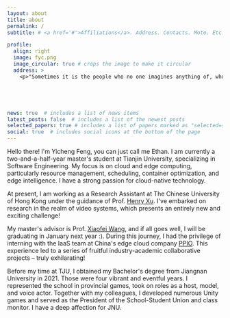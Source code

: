 ```yaml
---
layout: about
title: about
permalink: /
subtitle: # <a href='#'>Affiliations</a>. Address. Contacts. Moto. Etc. <p>The Chinese University of Hong Kong, Shatin Hong Kong SAR, China</p>

profile:
  align: right
  image: fyc.png
  image_circular: true # crops the image to make it circular
  address: >
    <p>"Sometimes it is the people who no one imagines anything of, who do the things no on can imagines." -- Alan Mathison Turing<p>





news: true  # includes a list of news items
latest_posts: false  # includes a list of the newest posts
selected_papers: true # includes a list of papers marked as "selected={true}"
social: true  # includes social icons at the bottom of the page
---
```

<!-- Hi! I am Yicheng Feng, you can call me Ethan. I currently a two-half-year master student at Tianjin University majoring in Software Engineering.
I work on cloud/edge computing, with focus on resource management/scheduling, container optimization, and edge intelligence. I have a very strong interest in cloud-native technology.
最近，我已经开始了关于video system方向的研究，这将会是一个全新的挑战！

现阶段，我正在香港中文大学进行Research Assistant的工作，受Prof. [Henry Xu](https://henryhxu.github.io/)指导.
我的硕士导师是Prof. [Xiaofei Wang](http://www.drxiaofei.wang/), 如果顺利，我会于明年1月毕业:).在此期间，我作为实习生参与了中国边缘云公司[PPIO](https://www.ppio.cn/)的IaaS团队，并且进行了一系列产学合作项目，这令人兴奋！

Prior to TJU, I received my Bachelor's degree from Jiangnan University in 2021. 这是热烈而丰富的4年，我代表学校参与了省运会、担任过主持、模特、配音，和我的伙伴们开发了无数款Unity游戏，还担任了院社联主席与班长。我爱JNU。

我受 Prof. [Xiaofei Wang](http://www.drxiaofei.wang/)指导，

I am advised by Prof. [Elfar Adalsteinsson](https://www.rle.mit.edu/people/directory/elfar-adalsteinsson/) and collaborate closely with Prof. [Polina Golland](https://people.csail.mit.edu/polina/) and Prof. [P. Ellen Grant](https://scholar.google.com/citations?user=W4dqZ7EAAAAJ).

I also did summer internships at Google and Meta, working on automated Ads bidding and large-scale video recommendation systems respectively.

Prior to MIT, I received my Bachelor's degree from Tsinghua University in 2018. I also spent a summer as a research assistant at Stanford, where I was advised by Prof. [John Pauly](https://web.stanford.edu/~pauly/) and Prof. [Greg Zaharchuk](https://profiles.stanford.edu/greg-zaharchuk). -->

Hello there! I'm Yicheng Feng, you can just call me Ethan. I am currently a two-and-a-half-year master's student at Tianjin University, specializing in Software Engineering. My focus is on cloud and edge computing, particularly resource management, scheduling, container optimization, and edge intelligence. I have a strong passion for cloud-native technology.

At present, I am working as a Research Assistant at The Chinese University of Hong Kong under the guidance of Prof. [Henry Xu](https://henryhxu.github.io/). I've embarked on research in the realm of video systems, which presents an entirely new and exciting challenge!

My master's advisor is Prof. [Xiaofei Wang](http://www.drxiaofei.wang/), and if all goes well, I will be graduating in January next year :). During this journey, I had the privilege of interning with the IaaS team at China's edge cloud company [PPIO](https://www.ppio.cn/). This experience led to a series of fruitful industry-academic collaborative projects – truly exhilarating!

Before my time at TJU, I obtained my Bachelor's degree from Jiangnan University in 2021. Those were four vibrant and eventful years. I represented the school in provincial games, took on roles as a host, model, and voice actor. Together with my colleagues, I developed numerous Unity games and served as the President of the School-Student Union and class monitor. I have a deep affection for JNU.

<!--
Write your biography here. Tell the world about yourself. Link to your favorite [subreddit](http://reddit.com). You can put a picture in, too. The code is already in, just name your picture `prof_pic.jpg` and put it in the `img/` folder.test

Put your address / P.O. box / other info right below your picture. You can also disable any of these elements by editing `profile` property of the YAML header of your `_pages/about.md`. Edit `_bibliography/papers.bib` and Jekyll will render your [publications page](/al-folio/publications/) automatically.

Link to your social media connections, too. This theme is set up to use [Font Awesome icons](http://fortawesome.github.io/Font-Awesome/) and [Academicons](https://jpswalsh.github.io/academicons/), like the ones below. Add your Facebook, Twitter, LinkedIn, Google Scholar, or just disable all of them.
-->